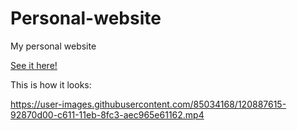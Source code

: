 # Personal-website
My personal website

[See it here!](https://parjanya-kumar-arya-github.github.io/Personal-website/)



This is how it looks:

https://user-images.githubusercontent.com/85034168/120887615-92870d00-c611-11eb-8fc3-aec965e61162.mp4

